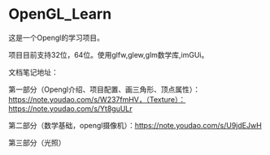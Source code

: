 # OpenGL_Learn

这是一个Opengl的学习项目。

项目目前支持32位，64位。使用glfw,glew,glm数学库,imGUi。

文档笔记地址：

第一部分（Opengl介绍、项目配置、画三角形、顶点属性）：https://note.youdao.com/s/W237fmHV，（Texture）：https://note.youdao.com/s/Yt8guULr

第二部分（数学基础，opengl摄像机）：https://note.youdao.com/s/U9jdEJwH

第三部分（光照）
